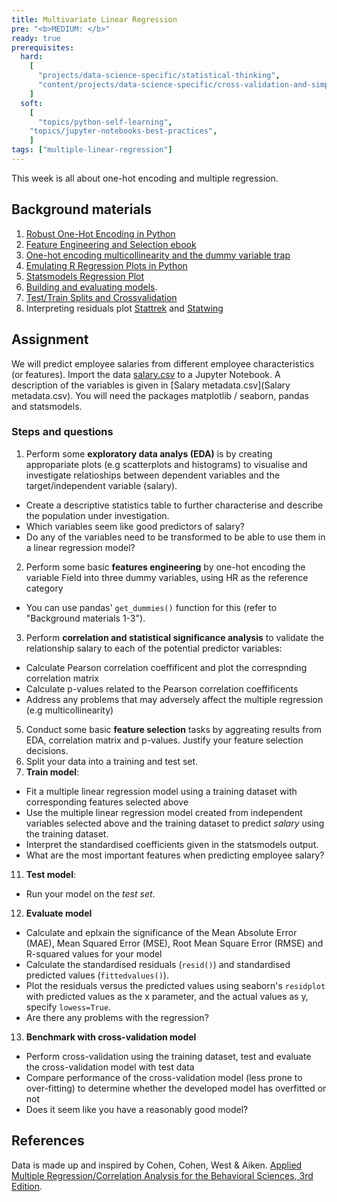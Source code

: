 ```yaml
---
title: Multivariate Linear Regression
pre: "<b>MEDIUM: </b>"
ready: true
prerequisites:
  hard: 
    [
	  "projects/data-science-specific/statistical-thinking",
	  "content/projects/data-science-specific/cross-validation-and-simple-linear-regression",
    ]
  soft:
  	[
	  "topics/python-self-learning",
    "topics/jupyter-notebooks-best-practices",
    ]
tags: ["multiple-linear-regression"]
---
```


This week is all about one-hot encoding and multiple regression.

## Background materials
1. [Robust One-Hot Encoding in Python](https://blog.cambridgespark.com/robust-one-hot-encoding-in-python-3e29bfcec77e)
2. [Feature Engineering and Selection ebook](http://www.feat.engineering/)
3. [One-hot encoding multicollinearity and the dummy variable trap](https://towardsdatascience.com/one-hot-encoding-multicollinearity-and-the-dummy-variable-trap-b5840be3c41a)
4. [Emulating R Regression Plots in Python](https://medium.com/@emredjan/emulating-r-regression-plots-in-python-43741952c034)
5. [Statsmodels Regression Plot](https://www.statsmodels.org/dev/examples/notebooks/generated/regression_plots.html)
6. [Building and evaluating models](https://www.ritchieng.com/machine-learning-evaluate-linear-regression-model/).
7. [Test/Train Splits and Crossvalidation](https://towardsdatascience.com/train-test-split-and-cross-validation-in-python-80b61beca4b6)
8. Interpreting residuals plot [Stattrek](https://stattrek.com/statistics/dictionary.aspx?definition=residual%20plot) and [Statwing](http://docs.statwing.com/interpreting-residual-plots-to-improve-your-regression/)

## Assignment
We will predict employee salaries from different employee characteristics (or features).
Import the data [salary.csv](salary.csv) to a Jupyter Notebook. A description of the variables is given in [Salary metadata.csv](Salary metadata.csv). You will need the packages matplotlib / seaborn, pandas and statsmodels.

### Steps and questions

1.  Perform some **exploratory data analys (EDA)** is by creating appropariate plots (e.g scatterplots and histograms) to visualise and investigate relatioships between dependent variables and the target/independent variable (salary).
  * Create a descriptive statistics table to further characterise and describe the population under investigation.
  * Which variables seem like good predictors of salary?
  * Do any of the variables need to be transformed to be able to use them in a linear regression model? 
2.	Perform some basic **features engineering** by one-hot encoding the variable Field into three dummy variables, using HR as the reference category
  * You can use pandas' `get_dummies()` function for this (refer to "Background materials 1-3").
3.	Perform **correlation and statistical significance analysis** to validate the relationship salary to each of the potential predictor variables:
  * Calculate Pearson correlation coeffificent and plot the correspnding correlation matrix 
  * Calculate p-values related to the Pearson correlation coeffificents
  * Address any problems that may adversely affect the multiple regression (e.g multicollinearity)
5.  Conduct some basic **feature selection** tasks by aggreating results from EDA, correlation matrix and p-values. Justify your feature selection decisions.
6.  Split your data into a training and test set. 
7.  **Train model**:
  * Fit a multiple linear regression model using a training dataset with corresponding features selected above 
  * Use the multiple linear regression model created from independent variables selected above and the training dataset to predict _salary_ using the training dataset. 
  * Interpret the standardised coefficients given in the statsmodels output. 
  * What are the most important features when predicting employee salary?
11. **Test model**:
  * Run your model on the _test set_.
12. **Evaluate model**
  * Calculate and eplxain the significance of the Mean Absolute Error (MAE), Mean Squared Error (MSE), Root Mean Square Error (RMSE) and R-squared values for your model
  * Calculate the standardised residuals (`resid()`) and standardised predicted values (`fittedvalues()`).
  * Plot the residuals versus the predicted values using seaborn's `residplot` with predicted values as the x parameter, and the actual values as y, specify `lowess=True`.
  * Are there any problems with the regression?
13. **Benchmark with cross-validation model**
  * Perform cross-validation using the training dataset, test and evaluate the cross-validation model with test data 
  * Compare performance of the cross-validation model (less prone to over-fitting) to determine whether the developed model has overfitted or not
  * Does it seem like you have a reasonably good model?

## References

Data is made up and inspired by Cohen, Cohen, West & Aiken. [Applied Multiple Regression/Correlation Analysis for the Behavioral Sciences, 3rd Edition](https://books.google.co.za/books?hl=en&lr=&id=gkalyqTMXNEC&oi=fnd&pg=PP1&dq=Applied+Multiple+Regression/Correlation+Analysis+for+the+Behavioral+Sciences+r+cran&ots=tRJUV4k7bi&sig=JlckiBj89w1rUBk1e71FKnr3Otg).
